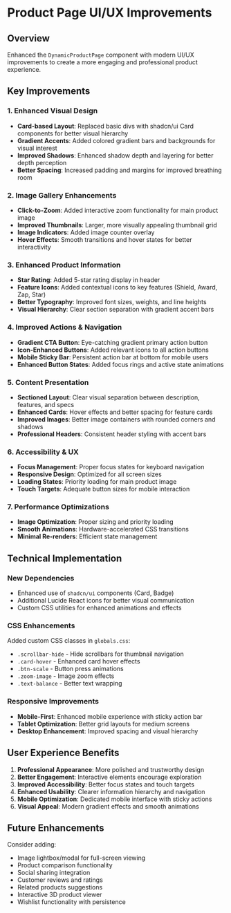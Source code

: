 # Product Page UI/UX Improvements

## Overview
Enhanced the `DynamicProductPage` component with modern UI/UX improvements to create a more engaging and professional product experience.

## Key Improvements

### 1. Enhanced Visual Design
- **Card-based Layout**: Replaced basic divs with shadcn/ui Card components for better visual hierarchy
- **Gradient Accents**: Added colored gradient bars and backgrounds for visual interest
- **Improved Shadows**: Enhanced shadow depth and layering for better depth perception
- **Better Spacing**: Increased padding and margins for improved breathing room

### 2. Image Gallery Enhancements
- **Click-to-Zoom**: Added interactive zoom functionality for main product image
- **Improved Thumbnails**: Larger, more visually appealing thumbnail grid
- **Image Indicators**: Added image counter overlay
- **Hover Effects**: Smooth transitions and hover states for better interactivity

### 3. Enhanced Product Information
- **Star Rating**: Added 5-star rating display in header
- **Feature Icons**: Added contextual icons to key features (Shield, Award, Zap, Star)
- **Better Typography**: Improved font sizes, weights, and line heights
- **Visual Hierarchy**: Clear section separation with gradient accent bars

### 4. Improved Actions & Navigation
- **Gradient CTA Button**: Eye-catching gradient primary action button
- **Icon-Enhanced Buttons**: Added relevant icons to all action buttons
- **Mobile Sticky Bar**: Persistent action bar at bottom for mobile users
- **Enhanced Button States**: Added focus rings and active state animations

### 5. Content Presentation
- **Sectioned Layout**: Clear visual separation between description, features, and specs
- **Enhanced Cards**: Hover effects and better spacing for feature cards
- **Improved Images**: Better image containers with rounded corners and shadows
- **Professional Headers**: Consistent header styling with accent bars

### 6. Accessibility & UX
- **Focus Management**: Proper focus states for keyboard navigation
- **Responsive Design**: Optimized for all screen sizes
- **Loading States**: Priority loading for main product image
- **Touch Targets**: Adequate button sizes for mobile interaction

### 7. Performance Optimizations
- **Image Optimization**: Proper sizing and priority loading
- **Smooth Animations**: Hardware-accelerated CSS transitions
- **Minimal Re-renders**: Efficient state management

## Technical Implementation

### New Dependencies
- Enhanced use of `shadcn/ui` components (Card, Badge)
- Additional Lucide React icons for better visual communication
- Custom CSS utilities for enhanced animations and effects

### CSS Enhancements
Added custom CSS classes in `globals.css`:
- `.scrollbar-hide` - Hide scrollbars for thumbnail navigation
- `.card-hover` - Enhanced card hover effects
- `.btn-scale` - Button press animations
- `.zoom-image` - Image zoom effects
- `.text-balance` - Better text wrapping

### Responsive Improvements
- **Mobile-First**: Enhanced mobile experience with sticky action bar
- **Tablet Optimization**: Better grid layouts for medium screens
- **Desktop Enhancement**: Improved spacing and visual hierarchy

## User Experience Benefits

1. **Professional Appearance**: More polished and trustworthy design
2. **Better Engagement**: Interactive elements encourage exploration
3. **Improved Accessibility**: Better focus states and touch targets
4. **Enhanced Usability**: Clearer information hierarchy and navigation
5. **Mobile Optimization**: Dedicated mobile interface with sticky actions
6. **Visual Appeal**: Modern gradient effects and smooth animations

## Future Enhancements

Consider adding:
- Image lightbox/modal for full-screen viewing
- Product comparison functionality
- Social sharing integration
- Customer reviews and ratings
- Related products suggestions
- Interactive 3D product viewer
- Wishlist functionality with persistence
